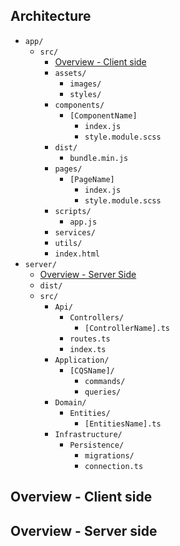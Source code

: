 ## Architecture
- `app/`
    - `src/`
        - [Overview - Client side](#overview---client-side)
        - `assets/`
            - `images/`
            - `styles/`
        - `components/`
            - `[ComponentName]`
                - `index.js`
                - `style.module.scss`
        - `dist/`
            - `bundle.min.js`
        - `pages/`
            - `[PageName]`
                - `index.js`
                - `style.module.scss`
        - `scripts/`
            - `app.js`
        - `services/`
        - `utils/`
        - `index.html`
- `server/`
    - [Overview - Server Side](#overview---server-side)
    - `dist/`
    - `src/`
        - `Api/`
            - `Controllers/`
                - `[ControllerName].ts`
            - `routes.ts`
            - `index.ts`
        - `Application/`
            - `[CQSName]/`
                - `commands/`
                - `queries/`
        - `Domain/`
            - `Entities/`
                - `[EntitiesName].ts`
        - `Infrastructure/`
            - `Persistence/`
                - `migrations/`
                - `connection.ts`

## Overview - Client side

## Overview - Server side